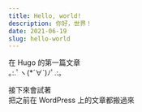 ```yaml
---
title: Hello, world!
description: 你好，世界！
date: 2021-06-19
slug: hello-world
---
```

在 Hugo 的第一篇文章  
｡:.ﾟヽ(*´∀`)ﾉﾟ.:｡

接下來會試著  
把之前在 WordPress 上的文章都搬過來
